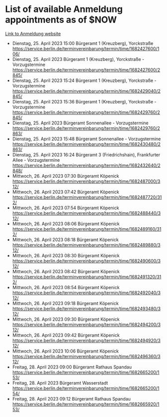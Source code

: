 # List of available Anmeldung appointments as of $NOW
[Link to Anmeldung website](https://service.berlin.de/terminvereinbarung/termin/tag.php?termin=1&anliegen[]=120686&dienstleisterlist=122210,122217,327316,122219,327312,122227,327314,122231,327346,122243,327348,122254,122252,329742,122260,329745,122262,329748,122271,327278,122273,327274,122277,327276,330436,122280,327294,122282,327290,122284,327292,122291,327270,122285,327266,122286,327264,122296,327268,150230,329760,122297,327286,122294,327284,122312,329763,122314,329775,122304,327330,122311,327334,122309,327332,317869,122281,327352,122279,329772,122283,122276,327324,122274,327326,122267,329766,122246,327318,122251,327320,122257,327322,122208,327298,122226,327300&herkunft=http%3A%2F%2Fservice.berlin.de%2Fdienstleistung%2F120686%2F)
- Dienstag, 25. April 2023 15:00 Bürgeramt 1 (Kreuzberg), Yorckstraße https://service.berlin.de/terminvereinbarung/termin/time/1682427600/106/
- Dienstag, 25. April 2023  Bürgeramt 1 (Kreuzberg), Yorckstraße - Vorzugstermine https://service.berlin.de/terminvereinbarung/termin/time/1682427600/2845/
- Dienstag, 25. April 2023 15:24 Bürgeramt 1 (Kreuzberg), Yorckstraße - Vorzugstermine https://service.berlin.de/terminvereinbarung/termin/time/1682429040/2845/
- Dienstag, 25. April 2023 15:36 Bürgeramt 1 (Kreuzberg), Yorckstraße - Vorzugstermine https://service.berlin.de/terminvereinbarung/termin/time/1682429760/2845/
- Dienstag, 25. April 2023  Bürgeramt Sonnenallee - Vorzugstermine https://service.berlin.de/terminvereinbarung/termin/time/1682429760/2863/
- Dienstag, 25. April 2023 15:48 Bürgeramt Sonnenallee - Vorzugstermine https://service.berlin.de/terminvereinbarung/termin/time/1682430480/2863/
- Dienstag, 25. April 2023 16:24 Bürgeramt 3 (Friedrichshain), Frankfurter Allee - Vorzugstermine https://service.berlin.de/terminvereinbarung/termin/time/1682432640/2848/
- Mittwoch, 26. April 2023 07:30 Bürgeramt Köpenick https://service.berlin.de/terminvereinbarung/termin/time/1682487000/312/
- Mittwoch, 26. April 2023 07:42 Bürgeramt Köpenick https://service.berlin.de/terminvereinbarung/termin/time/1682487720/312/
- Mittwoch, 26. April 2023 07:54 Bürgeramt Köpenick https://service.berlin.de/terminvereinbarung/termin/time/1682488440/312/
- Mittwoch, 26. April 2023 08:06 Bürgeramt Köpenick https://service.berlin.de/terminvereinbarung/termin/time/1682489160/312/
- Mittwoch, 26. April 2023 08:18 Bürgeramt Köpenick https://service.berlin.de/terminvereinbarung/termin/time/1682489880/312/
- Mittwoch, 26. April 2023 08:30 Bürgeramt Köpenick https://service.berlin.de/terminvereinbarung/termin/time/1682490600/312/
- Mittwoch, 26. April 2023 08:42 Bürgeramt Köpenick https://service.berlin.de/terminvereinbarung/termin/time/1682491320/312/
- Mittwoch, 26. April 2023 08:54 Bürgeramt Köpenick https://service.berlin.de/terminvereinbarung/termin/time/1682492040/312/
- Mittwoch, 26. April 2023 09:18 Bürgeramt Köpenick https://service.berlin.de/terminvereinbarung/termin/time/1682493480/312/
- Mittwoch, 26. April 2023 09:30 Bürgeramt Köpenick https://service.berlin.de/terminvereinbarung/termin/time/1682494200/312/
- Mittwoch, 26. April 2023 09:42 Bürgeramt Köpenick https://service.berlin.de/terminvereinbarung/termin/time/1682494920/312/
- Mittwoch, 26. April 2023 10:06 Bürgeramt Köpenick https://service.berlin.de/terminvereinbarung/termin/time/1682496360/312/
- Freitag, 28. April 2023 09:00 Bürgeramt Rathaus Spandau https://service.berlin.de/terminvereinbarung/termin/time/1682665200/153/
- Freitag, 28. April 2023  Bürgeramt Wasserstadt https://service.berlin.de/terminvereinbarung/termin/time/1682665200/154/
- Freitag, 28. April 2023 09:12 Bürgeramt Rathaus Spandau https://service.berlin.de/terminvereinbarung/termin/time/1682665920/153/
